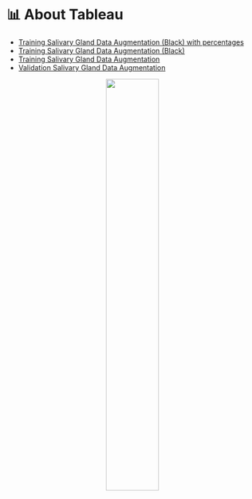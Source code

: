<div>
<h1 id="about-the-data">📊 About Tableau</h1>
  
* [Training Salivary Gland Data Augmentation (Black) with percentages](https://public.tableau.com/app/profile/isidre.munne.bertran/viz/training_da_awesome_graphs_black_percentage/TrainingDA3?publish=yes)
* [Training Salivary Gland Data Augmentation (Black)](https://public.tableau.com/app/profile/isidre.munne.bertran/viz/training_da_awesome_graphs_black/TrainingDA?publish=yes)
* [Training Salivary Gland Data Augmentation](https://public.tableau.com/app/profile/isidre.munne.bertran/viz/training_da_awesome_graphs/TrainingDA?publish=yes)
* [Validation Salivary Gland Data Augmentation](https://public.tableau.com/app/profile/isidre.munne.bertran/viz/validation_da_awesome_graphs/ValidationDA?publish=yes)

<p align="center">
  <img src="https://i.postimg.cc/Vkc285TF/barplot.png" width="46%">
</p>
